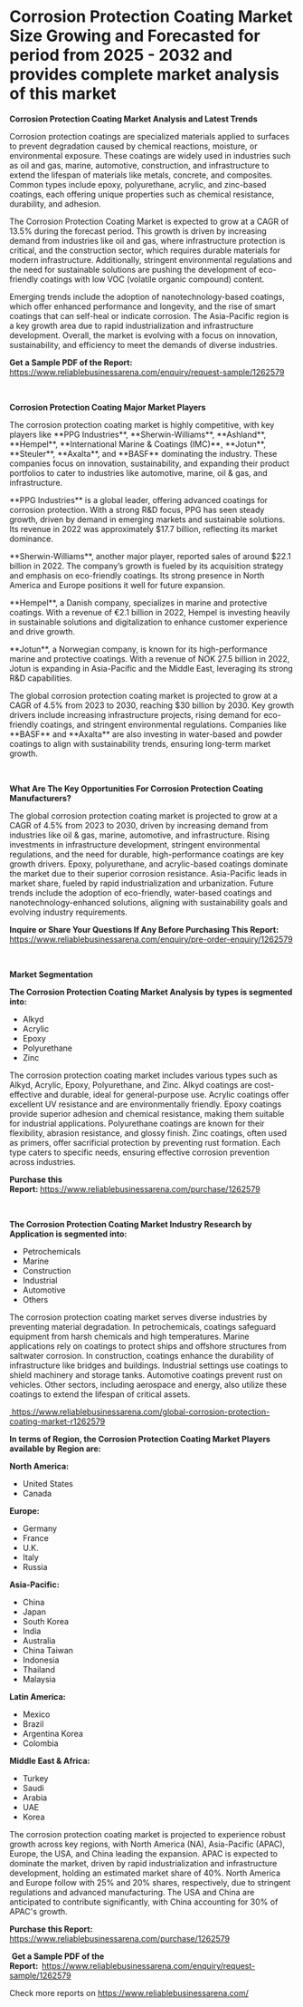 <p><h1>Corrosion Protection Coating Market Size Growing and Forecasted for period from 2025 - 2032 and provides complete market analysis of this market</h1></p><p><strong>Corrosion Protection Coating Market Analysis and Latest Trends</strong></p>
<p><p>Corrosion protection coatings are specialized materials applied to surfaces to prevent degradation caused by chemical reactions, moisture, or environmental exposure. These coatings are widely used in industries such as oil and gas, marine, automotive, construction, and infrastructure to extend the lifespan of materials like metals, concrete, and composites. Common types include epoxy, polyurethane, acrylic, and zinc-based coatings, each offering unique properties such as chemical resistance, durability, and adhesion.</p><p>The Corrosion Protection Coating Market is expected to grow at a CAGR of 13.5% during the forecast period. This growth is driven by increasing demand from industries like oil and gas, where infrastructure protection is critical, and the construction sector, which requires durable materials for modern infrastructure. Additionally, stringent environmental regulations and the need for sustainable solutions are pushing the development of eco-friendly coatings with low VOC (volatile organic compound) content.</p><p>Emerging trends include the adoption of nanotechnology-based coatings, which offer enhanced performance and longevity, and the rise of smart coatings that can self-heal or indicate corrosion. The Asia-Pacific region is a key growth area due to rapid industrialization and infrastructure development. Overall, the market is evolving with a focus on innovation, sustainability, and efficiency to meet the demands of diverse industries.</p></p>
<p><strong>Get a Sample PDF of the Report:&nbsp;</strong> <a href="https://www.reliablebusinessarena.com/enquiry/request-sample/1262579?utm_campaign=2239&utm_medium=2&utm_source=Github&utm_content=ia&utm_term=26012025&utm_id=corrosion-protection-coating">https://www.reliablebusinessarena.com/enquiry/request-sample/1262579</a></p>
<p>&nbsp;</p>
<p><strong>Corrosion Protection Coating Major Market Players</strong></p>
<p><p>The corrosion protection coating market is highly competitive, with key players like **PPG Industries**, **Sherwin-Williams**, **Ashland**, **Hempel**, **International Marine & Coatings (IMC)**, **Jotun**, **Steuler**, **Axalta**, and **BASF** dominating the industry. These companies focus on innovation, sustainability, and expanding their product portfolios to cater to industries like automotive, marine, oil & gas, and infrastructure.</p><p>**PPG Industries** is a global leader, offering advanced coatings for corrosion protection. With a strong R&D focus, PPG has seen steady growth, driven by demand in emerging markets and sustainable solutions. Its revenue in 2022 was approximately $17.7 billion, reflecting its market dominance.</p><p>**Sherwin-Williams**, another major player, reported sales of around $22.1 billion in 2022. The company’s growth is fueled by its acquisition strategy and emphasis on eco-friendly coatings. Its strong presence in North America and Europe positions it well for future expansion.</p><p>**Hempel**, a Danish company, specializes in marine and protective coatings. With a revenue of €2.1 billion in 2022, Hempel is investing heavily in sustainable solutions and digitalization to enhance customer experience and drive growth.</p><p>**Jotun**, a Norwegian company, is known for its high-performance marine and protective coatings. With a revenue of NOK 27.5 billion in 2022, Jotun is expanding in Asia-Pacific and the Middle East, leveraging its strong R&D capabilities.</p><p>The global corrosion protection coating market is projected to grow at a CAGR of 4.5% from 2023 to 2030, reaching $30 billion by 2030. Key growth drivers include increasing infrastructure projects, rising demand for eco-friendly coatings, and stringent environmental regulations. Companies like **BASF** and **Axalta** are also investing in water-based and powder coatings to align with sustainability trends, ensuring long-term market growth.</p></p>
<p>&nbsp;</p>
<p><strong>What Are The Key Opportunities For Corrosion Protection Coating Manufacturers?</strong></p>
<p><p>The global corrosion protection coating market is projected to grow at a CAGR of 4.5% from 2023 to 2030, driven by increasing demand from industries like oil & gas, marine, automotive, and infrastructure. Rising investments in infrastructure development, stringent environmental regulations, and the need for durable, high-performance coatings are key growth drivers. Epoxy, polyurethane, and acrylic-based coatings dominate the market due to their superior corrosion resistance. Asia-Pacific leads in market share, fueled by rapid industrialization and urbanization. Future trends include the adoption of eco-friendly, water-based coatings and nanotechnology-enhanced solutions, aligning with sustainability goals and evolving industry requirements.</p></p>
<p><strong>Inquire or Share Your Questions If Any Before Purchasing This Report:</strong> <a href="https://www.reliablebusinessarena.com/enquiry/pre-order-enquiry/1262579?utm_campaign=2239&utm_medium=2&utm_source=Github&utm_content=ia&utm_term=26012025&utm_id=corrosion-protection-coating">https://www.reliablebusinessarena.com/enquiry/pre-order-enquiry/1262579</a></p>
<p>&nbsp;</p>
<p><strong>Market Segmentation</strong></p>
<p><strong>The Corrosion Protection Coating Market Analysis by types is segmented into:</strong></p>
<p><ul><li>Alkyd</li><li>Acrylic</li><li>Epoxy</li><li>Polyurethane</li><li>Zinc</li></ul></p>
<p><p>The corrosion protection coating market includes various types such as Alkyd, Acrylic, Epoxy, Polyurethane, and Zinc. Alkyd coatings are cost-effective and durable, ideal for general-purpose use. Acrylic coatings offer excellent UV resistance and are environmentally friendly. Epoxy coatings provide superior adhesion and chemical resistance, making them suitable for industrial applications. Polyurethane coatings are known for their flexibility, abrasion resistance, and glossy finish. Zinc coatings, often used as primers, offer sacrificial protection by preventing rust formation. Each type caters to specific needs, ensuring effective corrosion prevention across industries.</p></p>
<p><strong>Purchase this Report:&nbsp;</strong><a href="https://www.reliablebusinessarena.com/purchase/1262579?utm_campaign=2239&utm_medium=2&utm_source=Github&utm_content=ia&utm_term=26012025&utm_id=corrosion-protection-coating">https://www.reliablebusinessarena.com/purchase/1262579</a></p>
<p>&nbsp;</p>
<p><strong>The Corrosion Protection Coating Market Industry Research by Application is segmented into:</strong></p>
<p><ul><li>Petrochemicals</li><li>Marine</li><li>Construction</li><li>Industrial</li><li>Automotive</li><li>Others</li></ul></p>
<p><p>The corrosion protection coating market serves diverse industries by preventing material degradation. In petrochemicals, coatings safeguard equipment from harsh chemicals and high temperatures. Marine applications rely on coatings to protect ships and offshore structures from saltwater corrosion. In construction, coatings enhance the durability of infrastructure like bridges and buildings. Industrial settings use coatings to shield machinery and storage tanks. Automotive coatings prevent rust on vehicles. Other sectors, including aerospace and energy, also utilize these coatings to extend the lifespan of critical assets.</p></p>
<p><a href="https://www.reliablebusinessarena.com/global-corrosion-protection-coating-market-r1262579?utm_campaign=2239&utm_medium=2&utm_source=Github&utm_content=ia&utm_term=26012025&utm_id=corrosion-protection-coating">&nbsp;https://www.reliablebusinessarena.com/global-corrosion-protection-coating-market-r1262579</a></p>
<p><strong>In terms of Region, the Corrosion Protection Coating Market Players available by Region are:</strong></p>
<p>
    <p> <strong> North America: </strong>
        <ul>
            <li>United States</li>
            <li>Canada</li>
        </ul>
        </p> 
    <p> <strong> Europe: </strong>
        <ul>
            <li>Germany</li>
            <li>France</li>
            <li>U.K.</li>
            <li>Italy</li>
            <li>Russia</li>
        </ul>
        </p> 
    <p> <strong> Asia-Pacific: </strong>
        <ul>
            <li>China</li>
            <li>Japan</li>
            <li>South Korea</li>
            <li>India</li>
            <li>Australia</li>
            <li>China Taiwan</li>
            <li>Indonesia</li>
            <li>Thailand</li>
            <li>Malaysia</li>
        </ul>
        </p> 
    <p> <strong> Latin America: </strong>
        <ul>
            <li>Mexico</li>
            <li>Brazil</li>
            <li>Argentina Korea</li>
            <li>Colombia</li>
        </ul>
        </p> 
    <p> <strong> Middle East & Africa: </strong>
        <ul>
            <li>Turkey</li>
            <li>Saudi</li>
            <li>Arabia</li>
            <li>UAE</li>
            <li>Korea</li>
        </ul>
    </p>
    </p>
<p><p>The corrosion protection coating market is projected to experience robust growth across key regions, with North America (NA), Asia-Pacific (APAC), Europe, the USA, and China leading the expansion. APAC is expected to dominate the market, driven by rapid industrialization and infrastructure development, holding an estimated market share of 40%. North America and Europe follow with 25% and 20% shares, respectively, due to stringent regulations and advanced manufacturing. The USA and China are anticipated to contribute significantly, with China accounting for 30% of APAC's growth.</p></p>
<p><strong>Purchase this Report: </strong><a href="https://www.reliablebusinessarena.com/purchase/1262579?utm_campaign=2239&utm_medium=2&utm_source=Github&utm_content=ia&utm_term=26012025&utm_id=corrosion-protection-coating">https://www.reliablebusinessarena.com/purchase/1262579</a></p>
<p>&nbsp;<strong>Get a Sample PDF of the Report:&nbsp;&nbsp;</strong><a href="https://www.reliablebusinessarena.com/enquiry/request-sample/1262579?utm_campaign=2239&utm_medium=2&utm_source=Github&utm_content=ia&utm_term=26012025&utm_id=corrosion-protection-coating">https://www.reliablebusinessarena.com/enquiry/request-sample/1262579</a></p>
<p><strong></strong></p>
<p>Check more reports on <a href="https://www.reliablebusinessarena.com/?utm_campaign=2239&utm_medium=2&utm_source=Github&utm_content=ia&utm_term=26012025&utm_id=corrosion-protection-coating">https://www.reliablebusinessarena.com/</a></p>
